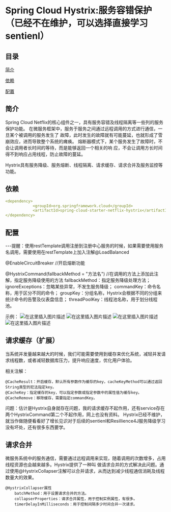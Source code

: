 # Spring Cloud Hystrix:服务容错保护（已经不在维护，可以选择直接学习sentienl）

## 目录
[简介](#简介)

[依赖](#依赖)

[配置](#配置)

## 简介
Spring Cloud Netflix的核心组件之一，具有服务容错及线程隔离等一些列的服务保护功能。
在微服务框架中，服务于服务之间通过远程调用的方式进行通信，一旦某个被调用的服务发生了
故障，此时发生的故障就有可能蔓延，也就形成了雪崩效应，进而导致整个系统的瘫痪。
熔断器模式下，某个服务发生了故障时，不会让调用者长时间的等待，而是能够返回一个相关的响
应，不会让调用方长时间得不到响应占用线程，防止故障的蔓延。

Hystrix具有服务降级、服务熔断、线程隔离、请求缓存、请求合并及服务监控等功能。

## 依赖
```yaml
<dependency>
            <groupId>org.springframework.cloud</groupId>
            <artifactId>spring-cloud-starter-netflix-hystrix</artifactId>
</dependency>
```

## 配置
---提醒：使用restTemplate调用注册到注册中心服务的时候，如果需要使用服务名调用，需要使用在restTemplate上加入注解@LoadBalanced

@EnableCircuitBreaker //开启熔断功能

@HystrixCommand(fallbackMethod = "方法名") //在调用的方法上添加此注解，指定服务降级使用的方法
    fallbackMethod：指定服务降级处理方法；
    ignoreExceptions：忽略某些异常，不发生服务降级；
    commandKey：命令名称，用于区分不同的命令；
    groupKey：分组名称，Hystrix会根据不同的分组来统计命令的告警及仪表盘信息；
    threadPoolKey：线程池名称，用于划分线程池。
    
示例：
![在这里插入图片描述](https://img-blog.csdnimg.cn/20200909223648470.png?x-oss-process=image/watermark,type_ZmFuZ3poZW5naGVpdGk,shadow_10,text_aHR0cHM6Ly9ibG9nLmNzZG4ubmV0L3dlaXhpbl80NTUyODk4Nw==,size_16,color_FFFFFF,t_70#pic_center)
![在这里插入图片描述](https://img-blog.csdnimg.cn/20200909223736363.png?x-oss-process=image/watermark,type_ZmFuZ3poZW5naGVpdGk,shadow_10,text_aHR0cHM6Ly9ibG9nLmNzZG4ubmV0L3dlaXhpbl80NTUyODk4Nw==,size_16,color_FFFFFF,t_70#pic_center)
![在这里插入图片描述](https://img-blog.csdnimg.cn/2020090922380531.png#pic_center)
![在这里插入图片描述](https://img-blog.csdnimg.cn/2020090922421654.png?x-oss-process=image/watermark,type_ZmFuZ3poZW5naGVpdGk,shadow_10,text_aHR0cHM6Ly9ibG9nLmNzZG4ubmV0L3dlaXhpbl80NTUyODk4Nw==,size_16,color_FFFFFF,t_70#pic_center)


## 请求缓存（扩展）
当系统并发量越来越大的时候，我们可能需要使用到缓存来优化系统，减轻并发请求线程数，或者减轻数据库压力，提升响应速度，优化用户体验。

相关注解：

    @CacheResult：开启缓存，默认所有参数作为缓存的key，cacheKeyMethod可以通过返回String类型的犯法指定key。
    @CacheKey：指定缓存的key，可以指定参数或指定参数中的属性值为缓存key。
    @CacheRemove：移除缓存，需要指定commandKey。

问题：估计是Hystrix自身就存在问题，我的请求缓存不起作用，还有service存在两个HystrixCommand第二个不起作用，网上也没有资料。
Hystrix已经不维护，就当作做随便看看好了增长见识对于后续的sentienl和Resillience4J服务降级学习没有坏处，还有很多东西要学。

## 请求合并
微服务系统中的服务通信，需要通过远程调用来实现，随着调用的次数增多，占用线程资源也会越来越多。Hystrix提供了一种叫
做请求合并的方式解决此问题。通过使用@HystrixCollapser注解可以合并请求，从而达到减少线程通信消耗及线程数量大的效果。

    @HystrixCollapser属性
        batchMethod：用于设置请求合并的方法。
        collapserProperties：请求合并属性，用于控制实例属性，有很多。
        timerDelayInMilliseconds：用于控制间隔多少时间合并一次请求。

